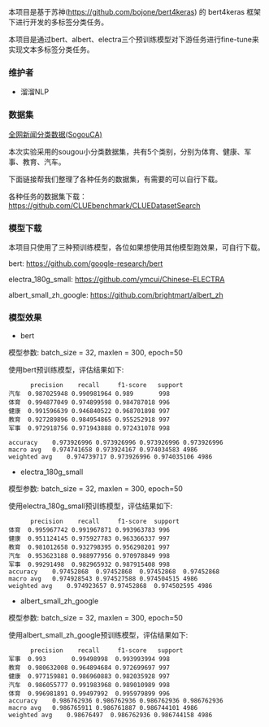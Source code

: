 本项目是基于苏神(https://github.com/bojone/bert4keras) 的 bert4keras 框架下进行开发的多标签分类任务。

本项目是通过bert、albert、electra三个预训练模型对下游任务进行fine-tune来实现文本多标签分类任务。

### 维护者

- 溜溜NLP

### 数据集

[全网新闻分类数据(SogouCA)](http://www.sogou.com/labs/resource/ca.php)

本次实验采用的sougou小分类数据集，共有5个类别，分别为体育、健康、军事、教育、汽车。

下面链接帮我们整理了各种任务的数据集，有需要的可以自行下载。

各种任务的数据集下载：https://github.com/CLUEbenchmark/CLUEDatasetSearch

### 模型下载

本项目只使用了三种预训练模型，各位如果想使用其他模型跑效果，可自行下载。

bert: https://github.com/google-research/bert

electra_180g_small: https://github.com/ymcui/Chinese-ELECTRA

albert_small_zh_google: https://github.com/brightmart/albert_zh

### 模型效果

- bert

模型参数: batch_size = 32, maxlen = 300, epoch=50

使用bert预训练模型，评估结果如下:

```
	  precision	   recall	  f1-score	 support
汽车	0.987025948	0.990981964	0.989	    998
体育	0.994877049	0.974899598	0.984787018	996
健康	0.991596639	0.946840522	0.968701898	997
教育	0.927289896	0.984954865	0.955252918	997
军事	0.972918756	0.971943888	0.972431078	998

accuracy	0.973926996	0.973926996	0.973926996	0.973926996
macro avg	0.974741658	0.973924167	0.974034583	4986
weighted avg	0.974739717	0.973926996	0.974035106	4986

```



- electra_180g_small

模型参数: batch_size = 32, maxlen = 300, epoch=50

使用electra_180g_small预训练模型，评估结果如下:

```
  	  precision	   recall	  f1-score	support
体育	0.995967742	0.991967871	0.993963783	996
健康	0.951124145	0.975927783	0.963366337	997
教育	0.981012658	0.932798395	0.956298201	997
汽车	0.953623188	0.988977956	0.970978849	998
军事	0.99291498	0.982965932	0.987915408	998
accuracy	0.97452868	0.97452868	0.97452868	0.97452868
macro avg	0.974928543	0.974527588	0.974504515	4986
weighted avg	0.974923657	0.97452868	0.974502595	4986

```



- albert_small_zh_google

模型参数: batch_size = 32, maxlen = 300, epoch=50

使用albert_small_zh_google预训练模型，评估结果如下:

```
	  precision	   recall	  f1-score	 support
军事	0.993	    0.99498998	0.993993994	998
教育	0.980632008	0.964894684	0.972699697	997
健康	0.977159881	0.986960883	0.982035928	997
汽车	0.986055777	0.991983968	0.989010989	998
体育	0.996981891	0.99497992	0.995979899	996
accuracy	0.986762936	0.986762936	0.986762936	0.986762936
macro avg	0.986765911	0.986761887	0.986744101	4986
weighted avg	0.98676497	0.986762936	0.986744158	4986


```


